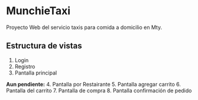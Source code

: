 # MunchieTaxi
Proyecto Web del servicio taxis para comida a domicilio en Mty.

## Estructura de vistas

1. Login
2. Registro
3. Pantalla principal

  **Aun pendiente:**
4. Pantalla por Restairante
5. Pantalla agregar carrito
6. Pantalla del carrito
7. Pantalla de compra
8. Pantalla confirmación de pedido
